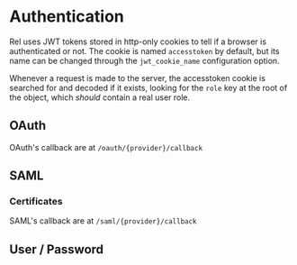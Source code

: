 # Authentication

Rel uses JWT tokens stored in http-only cookies to tell if a browser is authenticated or not. The cookie is named `accesstoken` by default, but its name can be changed through the `jwt_cookie_name` configuration option.

Whenever a request is made to the server, the accesstoken cookie is searched for and decoded if it exists, looking for the `role` key at the root of the object, which _should_ contain a real user role.

## OAuth

OAuth's callback are at `/oauth/{provider}/callback`

## SAML

### Certificates

SAML's callback are at `/saml/{provider}/callback`

## User / Password
